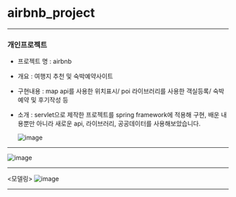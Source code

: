 # airbnb_project
------------
### 개인프로젝트
- 프로젝트 명 : airbnb
- 개요 : 여행지 추천 및 숙박예약사이트
- 구현내용 : map api를 사용한 위치표시/
	poi 라이브러리를 사용한 객실등록/ 
	숙박 예약 및 후기작성 등
- 소개 : servlet으로 제작한 프로젝트를
	spring framework에 적용해 구현,
	배운 내용뿐만 아니라 새로운 api,
	라이브러리, 공공데이터를 사용해보았습니다. 
	
	![image](https://user-images.githubusercontent.com/78129829/124386999-e885c800-dd17-11eb-9815-cdc4f6111dfa.png)

-----------
![image](https://user-images.githubusercontent.com/78129829/124387010-efacd600-dd17-11eb-9244-aaee549c8d5b.png)

-----------
<모델링>
![image](https://user-images.githubusercontent.com/78129829/124387238-ae68f600-dd18-11eb-9b49-27f5952458d2.png)

-----------

